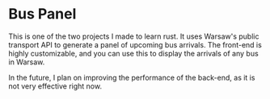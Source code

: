 # Bus Panel

This is one of the two projects I made to learn rust. It uses Warsaw's public transport API to generate a panel of upcoming bus arrivals. The front-end is highly customizable, and you can use this to display the arrivals of any bus in Warsaw.

In the future, I plan on improving the performance of the back-end, as it is not very effective right now.
